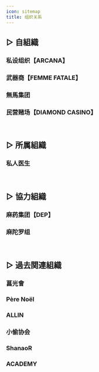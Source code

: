 ```yaml
---
icon: sitemap
title: 组织关系
---
```


## ▷ 自組織 

### <span style class="underline-blue"><i class="fa-solid fa-moon"></i> 私设组织【ARCANA】</span>

### <span style class="underline-blue"><i class="fa-solid fa-gun"></i> 武器商【FEMME FATALE】</span>
### <span style class="underline-blue"><i class="fa-solid fa-crown"></i> 無馬集团&ensp;</span>
### <span style class="underline-blue"><i class="fa-solid fa-gem"></i> 民营赌场【DIAMOND CASINO】</span>

<br>

## ▷ 所属組織 

### <span style class="underline-blue"><i class="fa-solid fa-stethoscope"></i> 私人医生&ensp;</span>

<br>

## ▷ 協力組織 

### <span style class="underline-blue"><i class="fa-solid fa-flask"></i> 麻药集团【DEP】</span>
### <span style class="underline-blue"><i class="fa-solid fa-cannabis"></i> 麻陀罗组&ensp;</span>

<br>

## ▷ 過去関連組織

### 菖光會
### Père Noël
### ALLIN 
### 小偷协会 
### ShanaoR
### ACADEMY
